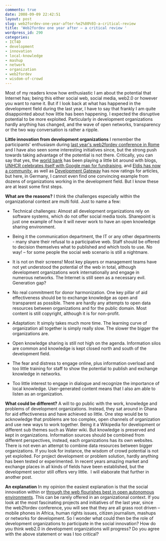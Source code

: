 ```yaml
---
comments: true
date: 2008-09-09 22:42:51
layout: post
slug: web2fordev-one-year-after-%e2%80%93-a-critical-review
title: 'Web2fordev one year after – a critical review '
wordpress_id: 290
categories:
- ICT4D
- development
- innovation
- local-knowledge
- mashup
- network
- organization
- web2fordev
- wisdom-of-crowd
---
```


Most of my readers know how enthusiastic I am about the potential that Internet has; being this either social web, social media, web2.0 or however you want to name it. But if I look back at what has happened in the development field during the last year, I have to say that frankly I am quite disappointed about how little has been happening. I expected the disruptive potential to be more exploited. Particularly in development organizations hardly anything has changed, and the wave of open networks, transparency or the two way conversation is rather a ripple.

**Little innovation from development organizations**
I remember the participants' enthusiasm during [last year's web2fordev conference in Rome](http://www.web2fordev.net/) and I have also seen some interesting initiatives since, but the strong push towards taking advantage of the potential is not there. Critically, you can say that yes, the [world bank](http://www.worldbank.org/) has been playing a little bit around with blogs, [UNHCR celebrates itself with Google map for fundraising](http://www.humanitarian.info/2008/04/10/at-least-google-earth-is-good-for-fundraising/), and [Eldis has now a community](http://community.eldis.org/), as well as [Development Gateway](http://www.developmentgateway.org/) has now ratings for articles, but here, in Germany, I cannot even find one convincing example from dozens of organizations working in the development field. But I know these are at least some first steps.

**What are the reasons?**
I think the challenges especially within the organizational context are multi fold. Just to name a few:



	
  * Technical challenges: Almost all development organizations rely on software systems, which do not offer social media tools. Sharepoint is just one example of how it will never work to have an open knowledge sharing environment.

	
  * Being it the communication department, the IT or any other departments - many share their refusal to a participative web. Staff should be offered to decision themselves what to published and which tools to use. No way! – for some people the social web scenario is still a nightmare.

	
  * It is not on their screens! Most key players or management teams have not yet understood the potential of the web in total, although development organizations work internationally and engage in numerous networks. The Internet is still seen as a necessary evil. Generation gap?

	
  * No real commitment for donor harmonization. One key pillar of aid effectiveness should be to exchange knowledge as open and transparent as possible. There are hardly any attempts to open data resources between organizations and for the public domain. Most content is still copyright, although it is for non-profit.

	
  * Adaptation: It simply takes much more time. The learning curve of organization all together is simply really slow. The slower the bigger the organizations are.

	
  * Open knowledge sharing is still not high on the agenda. Information silos are common and knowledge is kept closed north and south of the development field.

	
  * The fear and distress to engage online, plus information overload and too little training for staff to show the potential to publish and exchange knowledge in networks.

	
  * Too little interest to engage in dialogue and recognize the importance of local knowledge. User-generated content means that I also am able to listen as an organization.


**What could be different?**
A will to go public with the work, knowledge and problems of development organizations. Instead, they sat around in Ghana for aid effectiveness and have achieved so little. One step would be to acknowledge that problems are too complex, open channels of organization and use new ways to work together. Being it a Wikipedia for development or different sub themes such as Water wiki. But knowledge is preserved and kept in organizations. Information sources should be combined from different perspectives, instead, each organizations has its own websites. There is not even an attempt to combine data resources between bigger organizations. If you look for instance, the wisdom of crowd potential is not yet exploited. For project development or problem solution, hardly anything has been tested or experimented. In recent years amazing market and exchange places in all kinds of fields have been established, but the development sector still offers very little.  I will elaborate that further in another post.

**An explanation**
In my opinion the easiest explanation is that the social innovation within or [through the web flourishes best in open autonomous environments](http://www.internetartizans.co.uk/socialcamps_and_TAZ). This can be rarely offered in an organizational context. If you look at the most fascinating projects and initiatives of the last year, since the web2fordev conference, you will see that they are all grass root driven – mobile phones in Africa, human rights issues, citizen journalism, mashups or networks for development. So I wonder what could then be the role of development organizations to participate in the social innovation? How do you think web2.0 in development organizations will progress? Do you agree with the above statement or was I too critical?
